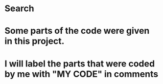 # Search
# Some parts of the code were given in this project.
# I will label the parts that were coded by me with "MY CODE" in comments
